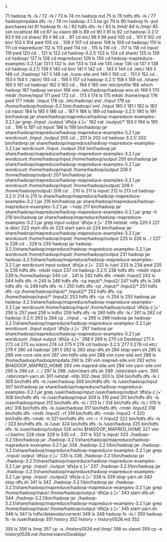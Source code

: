     1 
   71  hadoop fs -ls /
   72  -ls /
   73  ls
   74  rm hadoop.md
   75  ls
   76  hdfs dfs -ls /
   77  hadooptmpdata dfs -ls /
   78  rm hadoop-3.1.3.tar.gz 
   79  ls
   80  hadoop fs -put purchases.txt
   81  hadoop fs -ls /
   82  hdfs dfs -ls /
   83  ls /tmd/
   84  ls /tmp/
   85  ssh localhost
   86  cd
   87  su xiaoni
   88  ls
   89  cd
   90  ll
   91  ls
   92  cd hadoop-3.2.1/
   93  ll
   94  cd share/
   95  ll
   96  cd ..
   97  cd etc/
   98  ll
   99  pwd
  100  cd ..
  101  ll
  102  cd bin/
  103  ll
  104  pwd
  105  cd ..
  106  ll
  107  cd share/
  108  ls
  109  cd hadoop/
  110  ls
  111  cd mapreduce/
  112  ls
  113  pwd
  114  cd ..
  115  ls
  116  cd ..
  117  ls
  118  cd input/
  119  pwd
  120  cd ..
  121  ls
  122  cd hadoop-3.2.1/
  123  ls
  124  cd share/
  125  ls
  126  cd hadoop/
  127  ls
  128  cd mapreduce/
  129  ls
  130  cd hadoop-mapreduce-examples-3.2.1.jar
  131  ll
  132  ls .bin
  133  ls
  134  cle
  135  clear
  136  cd
  137  ll
  138  cd hadoop-3.2.1/
  139  ll
  140  cd bin/
  141  ll
  142  cd ..
  143  ll
  144  cd ./etc/
  145  ll
  146  cd ./hadoop/
  147  ll
  148  cat ./core-site.xml 
  149  ll
  150  cd ..
  151  ll
  152  cd ..
  153  ll
  154  ll ./sbin/
  155  cd ..
  156  ll
  157  cd hadoop-3.2.1/
  158  ll
  159  cd ./share/
  160  ll
  161  cd hadoop/
  162  ll
  163  cd ..
  164  ll
  165  vim /etc/profile
  166  which hadoop
  167  hadoop version
  168  vim ./etc/hadoop/hadoop-env.sh
  169  ll
  170  mkdir /home/input
  171  pwd
  172  cd ..
  173  ll
  174  ls
  175  mkdir /home/input
  176  pwd
  177  mkdir ./input
  178  cp ./etc/hadoop/*.xml ./input
  179  cp /home/hadoop/hadoop-3.2.1/etc/hadoop/*.xml ./input
  180  ll
  181  l
  182  ls
  183  cd input/
  184  ls
  185  ll
  186  cd ..
  187  ll
  188  ls
  189  cd hadoop-3.2.1/
  190  ls
  191  bin/hadoop jar share/hadoop/mapreduce/hadoop-mapreduce-examples-3.2.1.jar grep ./input ./output 'dfs[a-z.]+'
  192  cat ./output/*
  193  ll
  194  ls
  195  cd ..
  196  ls
  197  cd input/
  198  ls
  199  bin/hadoop jar share/hadoop/mapreduce/hadoop-mapreduce-examples-3.2.1.jar wordcount ./input ./output
  200  cd ..
  201  ls
  202  cd hadoop-3.2.1/
  203  bin/hadoop jar share/hadoop/mapreduce/hadoop-mapreduce-examples-3.2.1.jar wordcount ./input ./output
  204  bin/hadoop jar share/hadoop/mapreduce/hadoop-mapreduce-examples-3.2.1.jar wordcount /home/hadoop/input /home/hadoop/output
  205  bin/hadoop jar share/hadoop/mapreduce/hadoop-mapreduce-examples-3.2.1.jar wordcount /home/hadoop/input/ /home/hadoop/output
  206  ll /home/hadoop/output/
  207  bin/hadoop jar share/hadoop/mapreduce/hadoop-mapreduce-examples-3.2.1.jar wordcount /home/hadoop/input/ /home/hadoop/output/
  208  ll /home/hadoop/output/
  209  cd ..
  210  ls
  211  ls input/
  212  ls
  213  cd hadoop-3.2.1/
  214  ls
  215  ls share/hadoop/mapreduce/hadoop-mapreduce-examples-3.2.1.jar
  216  bin/hadoop jar share/hadoop/mapreduce/hadoop-mapreduce-examples-3.2.1.jar --help
  217  bin/hadoop jar share/hadoop/mapreduce/hadoop-mapreduce-examples-3.2.1.jar grep -h
  218  bin/hadoop jar share/hadoop/mapreduce/hadoop-mapreduce-examples-3.2.1.jar grep input output 'dfs[a-z.]+'
  219  netstat -nltp
  220  ll
  221  ls sbin/
  222  start-dfs.sh 
  223  start-yarn.sh
  224  bin/hadoop jar share/hadoop/mapreduce/hadoop-mapreduce-examples-3.2.1.jar wordcount /home/hadoop/input/ /home/hadoop/output
  225  ls
  226  ls ../
  227  ls
  228  cd ..
  229  ls
  230  hadoop jar hadoop-3.2.1/share/hadoop/mapreduce/hadoop-mapreduce-examples-3.2.1.jar wordcount /home/hadoop/input/ /home/hadoop/output
  231  hadoop jar hadoop-3.2.1/share/hadoop/mapreduce/hadoop-mapreduce-examples-3.2.1.jar wordcount input output 'dfs[a-z.]+'
  232  ls /usr/
  233  ls
  234  pwd
  235  ls
  236  hdfs dfs -mkdir input 
  237  cd hadoop-3.2.1/
  238  hdfs dfs -mkdir input 
  239  ls /home/hadoop/
  240  cd ..
  241  ls
  242  hdfs dfs -mkdir /input2 
  243  ls
  244  hdfs dfs -h
  245  ls
  246  hdfs dfs -cp input/* /input2/
  247  hdfs dfs  ls
  248  hdfs dfs  -ls
  249  hdfs dfs  -ls /
  250  hdfs dfs -cp ./input/* /input2/*
  251  hdfs dfs -cp /home/hadoop/input/* /input2/*
  252  hdfs dfs -cp /home/hadoop/input/* /input2/
  253  hdfs dfs -cp -h
  254  ls
  255  hadoop jar hadoop-3.2.1/share/hadoop/mapreduce/hadoop-mapreduce-examples-3.2.1.jar wordcount /home/hadoop/input/ /home/hadoop/output 'dfs[a-z.]+'
  256  ls
  257  pwd
  258  ls hdfs/
  259  hdfs dfs -ls
  260  hdfs dfs -ls /
  261  ls
  262  cd hadoop-3.2.1/
  263  ls
  264  cp ../input . -a
  265  ls
  266  hadoop jar hadoop-3.2.1/share/hadoop/mapreduce/hadoop-mapreduce-examples-3.2.1.jar wordcount ./input output 'dfs[a-z.]+'
  267  hadoop jar share/hadoop/mapreduce/hadoop-mapreduce-examples-3.2.1.jar wordcount ./input output 'dfs[a-z.]+'
  268  ll
  269  ls
  270  cd Desktop/
  271  ll
  272  cd
  273  su xiaoni
  274  cd
  275  ll
  276  cd hadoop-3.2.1/
  277  ll
  278  cd etc/
  279  ll
  280  cd hadoop/
  281  ll
  282  ls
  283  stop-dfs.sh
  284  stop-yarn.sh 
  285  ls
  286  vim core-site.xml
  287  vim hdfs-site.xml 
  288  vim core-site.xml
  289  ls /home/hadoop/hadooptmpdata
  290  ls
  291  vim mapred-site.xml 
  292  echo $HADOOP_MAPRED_HOME
  293  vim mapred-site.xml 
  294  vim yarn-site.xml 
  295  ls
  296  cd ../../
  297  ls
  298  ./sbin/start-dfs.sh 
  299  ./sbin/start-yarn.
  300  ./sbin/start-yarn.sh 
  301  netstat -nltp
  302  clear
  303  ls
  304  bin/hdfs dfs -ls /
  305  bin/hdfs dfs -ls /user/hadoop
  306  bin/hdfs dfs -ls /user/hadoop/input
  307  bin/hadoop jar share/hadoop/mapreduce/hadoop-mapreduce-examples-3.2.1.jar grep /user/hadoop/input /user/hadoop/output 'dfs[a-z.]+'
  308  bin/hdfs dfs -ls /user/hadoop/input
  309  ls
  310  pwd
  311  bin/hdfs dfs -ls /user/hadoop/input
  312  bin/hdfs dfs -ls /
  313  ls /
  314  bin/hdfs dfs -ls /
  315  ls etc/
  316  bin/hdfs dfs -ls /user/hadoop
  317  bin/hdfs dfs -rmdir /input2
  318  bin/hdfs dfs -rmdir /input2 -rf
  319  bin/hdfs dfs -rmdir /input2 -f
  320  bin/hdfs dfs -rmdir -h
  321  bin/hdfs dfs -rm -r -f /input2
  322  bin/hdfs dfs -ls /
  323  bin/hdfs dfs -ls /user
  324  bin/hdfs dfs -ls /user/hadoop
  325  bin/hdfs dfs -ls /user/hadoop/output
  326  echo $HADOOP_MAPRED_HOME
  327  vim ~/.bashrc 
  328  clear
  329  ls
  330  cd ..
  331  ls
  332  ls input/
  333  ./hadoop-3.2.1/bin/hadoop jar ./hadoop-3.2.1/share/hadoop/mapreduce/hadoop-mapreduce-examples-3.2.1.jar 
  334  ./hadoop-3.2.1/bin/hadoop jar ./hadoop-3.2.1/share/hadoop/mapreduce/hadoop-mapreduce-examples-3.2.1.jar grep ./input/ output 'dfs[a-z.]+'
  335  ls
  336  ./hadoop-3.2.1/bin/hadoop jar ./hadoop-3.2.1/share/hadoop/mapreduce/hadoop-mapreduce-examples-3.2.1.jar grep ./input/ ./output 'dfs[a-z.]+'
  337  ./hadoop-3.2.1/bin/hadoop jar ./hadoop-3.2.1/share/hadoop/mapreduce/hadoop-mapreduce-examples-3.2.1.jar grep ./input/ ./output2 'dfs[a-z.]+'
  338  ls
  339  stop-yarn.sh
  340  stop-dfs.sh 
  341  ls
  342  ./hadoop-3.2.1/bin/hadoop jar ./hadoop-3.2.1/share/hadoop/mapreduce/hadoop-mapreduce-examples-3.2.1.jar grep /home/hadoop/input/ /home/hadoop/output 'dfs[a-z.]+'
  343  start-dfs.sh 
  344  ./hadoop-3.2.1/bin/hadoop jar ./hadoop-3.2.1/share/hadoop/mapreduce/hadoop-mapreduce-examples-3.2.1.jar grep /home/hadoop/input/ /home/hadoop/output 'dfs[a-z.]+'
  345  start-yarn.sh 
  346  ls
  347  ls hdfs/datanode/current/
  348  ls
  349  hadoop fs -ls /
  350  hadoop fs -ls /user/hadoop
  351  history 
  352  history > history0526.md
  352 
  
  
  355  ls
  356  ls /tmp
  357  cp -a ./history0526.md /tmp/
  358  su xiaoni
  359  cp -a history0526.md /home/xiaoni/Desktop/

